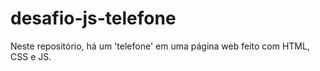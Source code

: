 # desafio-js-telefone
Neste repositório, há um 'telefone' em uma página web feito com HTML, CSS e JS.
